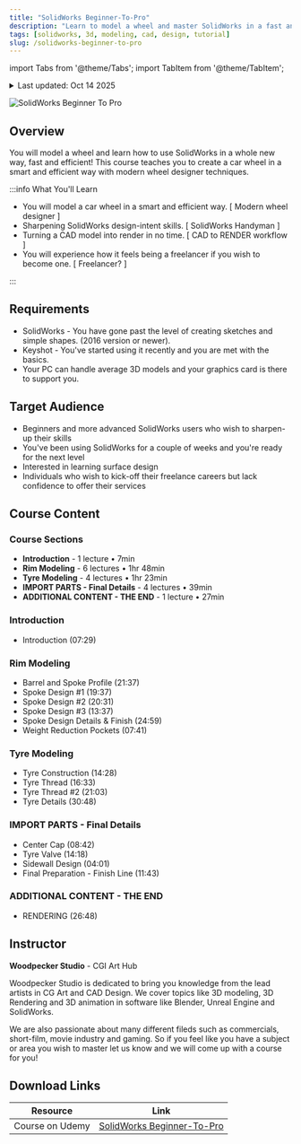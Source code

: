 ```yaml
---
title: "SolidWorks Beginner-To-Pro"
description: "Learn to model a wheel and master SolidWorks in a fast and efficient way with this comprehensive course"
tags: [solidworks, 3d, modeling, cad, design, tutorial]
slug: /solidworks-beginner-to-pro
---
```


import Tabs from '@theme/Tabs';
import TabItem from '@theme/TabItem';

<details>
<summary>Last updated: Oct 14 2025</summary>

This tutorial was last updated on Oct 14 2025. For the most current information, please check the original source.

</details>

![SolidWorks Beginner To Pro](https://img-c.udemycdn.com/course/750x42/960276_0866_2.jpg)

## Overview

You will model a wheel and learn how to use SolidWorks in a whole new way, fast and efficient! This course teaches you to create a car wheel in a smart and efficient way with modern wheel designer techniques.

:::info What You'll Learn

- You will model a car wheel in a smart and efficient way. [ Modern wheel designer ]
- Sharpening SolidWorks design-intent skills. [ SolidWorks Handyman ]
- Turning a CAD model into render in no time. [ CAD to RENDER workflow ]
- You will experience how it feels being a freelancer if you wish to become one. [ Freelancer? ]

:::

## Requirements

- SolidWorks - You have gone past the level of creating sketches and simple shapes. (2016 version or newer).
- Keyshot - You've started using it recently and you are met with the basics.
- Your PC can handle average 3D models and your graphics card is there to support you.

## Target Audience

- Beginners and more advanced SolidWorks users who wish to sharpen-up their skills
- You've been using SolidWorks for a couple of weeks and you're ready for the next level
- Interested in learning surface design
- Individuals who wish to kick-off their freelance careers but lack confidence to offer their services

## Course Content

<Tabs>
<TabItem value="outline" label="Course Outline" default>

### Course Sections

- **Introduction** - 1 lecture • 7min
- **Rim Modeling** - 6 lectures • 1hr 48min
- **Tyre Modeling** - 4 lectures • 1hr 23min
- **IMPORT PARTS - Final Details** - 4 lectures • 39min
- **ADDITIONAL CONTENT - THE END** - 1 lecture • 27min

</TabItem>
<TabItem value="details" label="Detailed Content">

### Introduction
- Introduction (07:29)

### Rim Modeling
- Barrel and Spoke Profile (21:37)
- Spoke Design #1 (19:37)
- Spoke Design #2 (20:31)
- Spoke Design #3 (13:37)
- Spoke Design Details & Finish (24:59)
- Weight Reduction Pockets (07:41)

### Tyre Modeling
- Tyre Construction (14:28)
- Tyre Thread (16:33)
- Tyre Thread #2 (21:03)
- Tyre Details (30:48)

### IMPORT PARTS - Final Details
- Center Cap (08:42)
- Tyre Valve (14:18)
- Sidewall Design (04:01)
- Final Preparation - Finish Line (11:43)

### ADDITIONAL CONTENT - THE END
- RENDERING (26:48)

</TabItem>
</Tabs>

## Instructor

**Woodpecker Studio** - CGI Art Hub

Woodpecker Studio is dedicated to bring you knowledge from the lead artists in CG Art and CAD Design. We cover topics like 3D modeling, 3D Rendering and 3D animation in software like Blender, Unreal Engine and SolidWorks.

We are also passionate about many different fileds such as commercials, short-film, movie industry and gaming. So if you feel like you have a subject or area you wish to master let us know and we will come up with a course for you!

## Download Links

| Resource | Link |
|----------|------|
| Course on Udemy | [SolidWorks Beginner-To-Pro](https://www.udemy.com/course/solidworks-beginner-to-pro/) |
